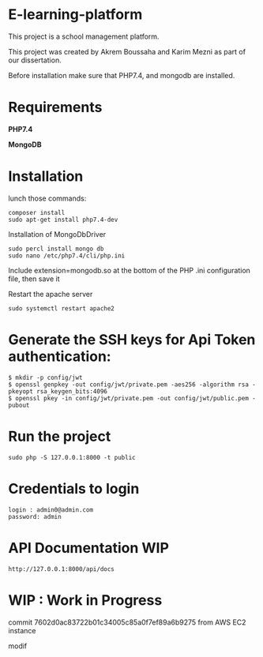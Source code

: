 # E-learning-platform
This project is a school management platform.

This project was created by Akrem Boussaha and Karim Mezni as part of our dissertation. 

Before installation make sure that PHP7.4, and mongodb are installed.

# Requirements

**PHP7.4**

**MongoDB**

# Installation

lunch those commands:

    composer install
    sudo apt-get install php7.4-dev
    
Installation of MongoDbDriver

    sudo percl install mongo db
    sudo nano /etc/php7.4/cli/php.ini
    
Include extension=mongodb.so at the bottom of the PHP .ini configuration file, then save it

Restart the apache server

    sudo systemctl restart apache2
    
 
    
# Generate the SSH keys for Api Token authentication:

    $ mkdir -p config/jwt
    $ openssl genpkey -out config/jwt/private.pem -aes256 -algorithm rsa -pkeyopt rsa_keygen_bits:4096
    $ openssl pkey -in config/jwt/private.pem -out config/jwt/public.pem -pubout
    
# Run the project

    sudo php -S 127.0.0.1:8000 -t public
    
# Credentials to login 

    login : admin0@admin.com
    password: admin
   
    
# API Documentation WIP

    http://127.0.0.1:8000/api/docs 
    
# WIP : Work in Progress

commit 7602d0ac83722b01c34005c85a0f7ef89a6b9275 from AWS EC2 instance 

modif